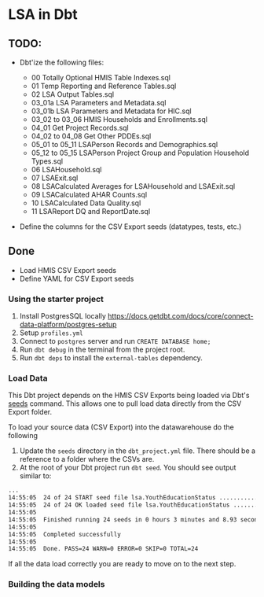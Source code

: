 # LSA in Dbt

## TODO:
- Dbt'ize the following files:
    - 00 Totally Optional HMIS Table Indexes.sql
    - 01 Temp Reporting and Reference Tables.sql
    - 02 LSA Output Tables.sql
    - 03_01a LSA Parameters and Metadata.sql
    - 03_01b LSA Parameters and Metadata for HIC.sql
    - 03_02 to 03_06 HMIS Households and Enrollments.sql
    - 04_01 Get Project Records.sql
    - 04_02 to 04_08 Get Other PDDEs.sql
    - 05_01 to 05_11 LSAPerson Records and Demographics.sql
    - 05_12 to 05_15 LSAPerson Project Group and Population Household Types.sql
    - 06 LSAHousehold.sql
    - 07 LSAExit.sql
    - 08 LSACalculated Averages for LSAHousehold and LSAExit.sql
    - 09 LSACalculated AHAR Counts.sql
    - 10 LSACalculated Data Quality.sql
    - 11 LSAReport DQ and ReportDate.sql

- Define the columns for the CSV Export seeds (datatypes, tests, etc.)

## Done
- Load HMIS CSV Export seeds
- Define YAML for CSV Export seeds


### Using the starter project
1. Install PostgresSQL locally https://docs.getdbt.com/docs/core/connect-data-platform/postgres-setup
2. Setup `profiles.yml`
3. Connect to `postgres` server and run `CREATE DATABASE home;`
4. Run `dbt debug` in the terminal from the project root.
5. Run `dbt deps` to install the `external-tables` dependency.

### Load Data
This Dbt project depends on the HMIS CSV Exports being loaded via Dbt's [seeds](https://docs.getdbt.com/docs/build/seeds) command. This allows one to pull load data directly from the CSV Export folder.

To load your source data (CSV Export) into the datawarehouse do the following

1. Update the `seeds` directory in the `dbt_project.yml` file.  There should be a reference to a folder where the CSVs are.
2. At the root of your Dbt project run `dbt seed`.  You should see output similar to:
```sh
...
14:55:05  24 of 24 START seed file lsa.YouthEducationStatus .............................. [RUN]
14:55:05  24 of 24 OK loaded seed file lsa.YouthEducationStatus .......................... [INSERT 0 in 0.03s]
14:55:05  
14:55:05  Finished running 24 seeds in 0 hours 3 minutes and 8.93 seconds (188.93s).
14:55:05  
14:55:05  Completed successfully
14:55:05  
14:55:05  Done. PASS=24 WARN=0 ERROR=0 SKIP=0 TOTAL=24
```
If all the data load correctly you are ready to move on to the next step.

### Building the data models
